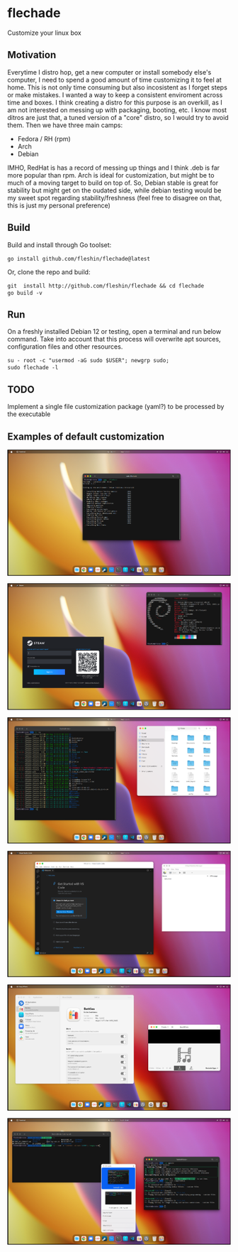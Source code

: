 # flechade
Customize your linux box

## Motivation
Everytime I distro hop, get a new computer or install somebody else's computer, I need to spend a good amount of time customizing it to feel at home.
This is not only time consuming but also incosistent as I forget steps or make mistakes. I wanted a way to keep a consistent enviroment across time and boxes.
I think creating a distro for this purpose is an overkill, as I am not interested on messing up with packaging, booting, etc.
I know most ditros are just that, a tuned version of a "core" distro, so I would try to avoid them. Then we have three main camps:

- Fedora / RH (rpm)
- Arch
- Debian

IMHO, RedHat is has a record of messing up things and I think .deb is far more popular than rpm. Arch is ideal for customization, but might be to much of a moving target to build on top of. So, Debian stable is great for stability but might get on the oudated side, while debian testing would be my sweet spot regarding stability/freshness (feel free to disagree on that, this is just my personal preference)

## Build
Build and install through Go toolset:
```
go install github.com/fleshin/flechade@latest
```

Or, clone the repo and build:
```
git  install http://github.com/fleshin/flechade && cd flechade
go build -v
```

## Run
On a freshly installed Debian 12 or testing, open a terminal and run below command. Take into account that this process will overwrite apt sources, configuration files and other resources.

```
su - root -c "usermod -aG sudo $USER"; newgrp sudo; 
sudo flechade -l
```

## TODO
Implement a single file customization package (yaml?) to be processed by the executable

## Examples of default customization

<p align="center"> <img src="https://raw.githubusercontent.com/fleshin/fleshin/master/ss0.png"/> </p>

<p align="center"> <img src="https://raw.githubusercontent.com/fleshin/fleshin/master/ss1.png"/> </p>

<p align="center"> <img src="https://raw.githubusercontent.com/fleshin/fleshin/master/ss2.png"/> </p>

<p align="center"> <img src="https://raw.githubusercontent.com/fleshin/fleshin/master/ss3.png"/> </p>

<p align="center"> <img src="https://raw.githubusercontent.com/fleshin/fleshin/master/ss4.png"/> </p>

<p align="center"> <img src="https://raw.githubusercontent.com/fleshin/fleshin/master/ss5.png"/> </p>


